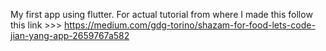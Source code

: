 My first app using flutter. For actual tutorial from where I made this follow this link >>> https://medium.com/gdg-torino/shazam-for-food-lets-code-jian-yang-app-2659767a582
